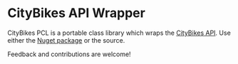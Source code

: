 CityBikes API Wrapper
=====================

CityBikes PCL is a portable class library which wraps the <a href="http://api.citybik.es/">CityBikes API</a>. Use either the <a href="https://www.nuget.org/packages/CityBikesAPIWrapper/">Nuget package</a> or the source.

Feedback and contributions are welcome!
